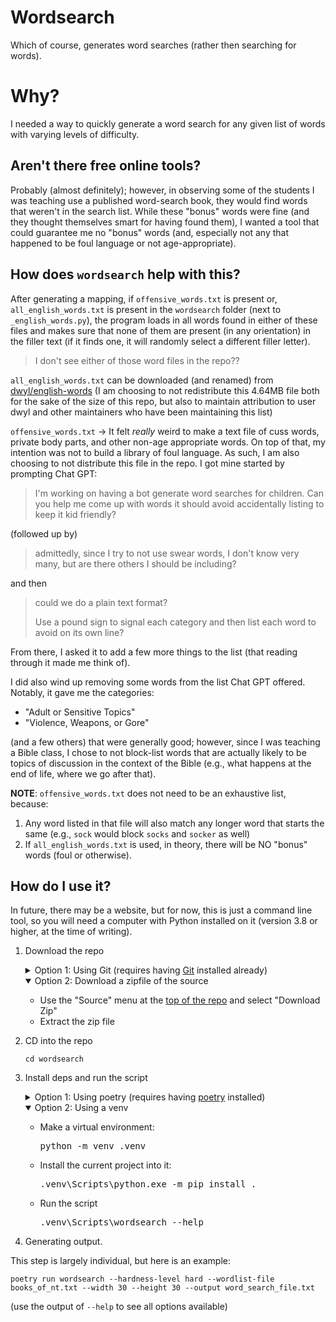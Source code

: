 # Wordsearch

Which of course, generates word searches (rather then searching for words).

# Why?

I needed a way to quickly generate a word search for any given list of words with varying levels of difficulty.

## Aren't there free online tools?

Probably (almost definitely); however, in observing some of the students I was teaching use a published word-search book, they would find words that weren't in the search list. While these "bonus" words were fine (and they thought themselves smart for having found them), I wanted a tool that could guarantee me no "bonus" words (and, especially not any that happened to be foul language or not age-appropriate).

## How does `wordsearch` help with this?

After generating a mapping, if `offensive_words.txt` is present or, `all_english_words.txt` is present in the `wordsearch` folder (next to `_english_words.py`), the program loads in all words found in either of these files and makes sure that none of them are present (in any orientation) in the filler text (if it finds one, it will randomly select a different filler letter).

> I don't see either of those word files in the repo??

`all_english_words.txt` can be downloaded (and renamed) from [dwyl/english-words](https://github.com/dwyl/english-words/blob/master/words.txt) (I am choosing to not redistribute this 4.64MB file both for the sake of the size of this repo, but also to maintain attribution to user dwyl and other maintainers who have been maintaining this list)


`offensive_words.txt` -> It felt *really* weird to make a text file of cuss words, private body parts, and other non-age appropriate words. On top of that, my intention was not to build a library of foul language. As such, I am also choosing to not distribute this file in the repo. I got mine started by prompting Chat GPT:

> I'm working on having a bot generate word searches for children. Can you help me come up with words it should avoid accidentally listing to keep it kid friendly?

(followed up by)

> admittedly, since I try to not use swear words, I don't know very many, but are there others I should be including?

and then

> could we do a plain text format?
>
> Use a pound sign to signal each category and then list each word to avoid on its own line?

From there, I asked it to add a few more things to the list (that reading through it made me think of).

I did also wind up removing some words from the list Chat GPT offered. Notably, it gave me the categories:
- "Adult or Sensitive Topics"
- "Violence, Weapons, or Gore"

(and a few others) that were generally good; however, since I was teaching a Bible class, I chose to not block-list words that are actually likely to be topics of discussion in the context of the Bible (e.g., what happens at the end of life, where we go after that).

**NOTE**: `offensive_words.txt` does not need to be an exhaustive list, because:
1. Any word listed in that file will also match any longer word that starts the same (e.g., `sock` would block `socks` and `socker` as well)
2. If `all_english_words.txt` is used, in theory, there will be NO "bonus" words (foul or otherwise).

## How do I use it?

In future, there may be a website, but for now, this is just a command line tool, so you will need a computer with Python installed on it (version 3.8 or higher, at the time of writing).

1. Download the repo

    <details><summary>Option 1: Using Git (requires having <a href="https://git-scm.com/">Git</a> installed already)</summary>
    <pre>git clone https://github.com/mshafer1/wordsearch.git</pre>
    </details>
    
    <details open><summary>Option 2: Download a zipfile of the source</summary>
    <ul>
    <li>Use the "Source" menu at the <a href="https://github.com/mshafer1/wordsearch.git">top of the repo</a> and select "Download Zip"</li>
    <li>Extract the zip file</li>
    </ul>
    </details>

1. CD into the repo
   
    `cd wordsearch`

2. Install deps and run the script

    <details><summary>Option 1: Using poetry (requires having <a href="https://python-poetry.org">poetry</a> installed)</summary>
    <pre>poetry install</pre>
    <br/>
    <pre>poetry run wordsearch --help</pre>
    </details>
    
    <details open><summary>Option 2: Using a venv</summary>
    <ul>
    <li>Make a virtual environment: <pre>python -m venv .venv</pre></li>
    <li>Install the current project into it: <pre>.venv\Scripts\python.exe -m pip install .</pre></li>
    <li>Run the script <pre>.venv\Scripts\wordsearch --help</li>
    </details>

3. Generating output.

This step is largely individual, but here is an example:

`poetry run wordsearch --hardness-level hard --wordlist-file books_of_nt.txt --width 30 --height 30 --output word_search_file.txt`

(use the output of `--help` to see all options available)

